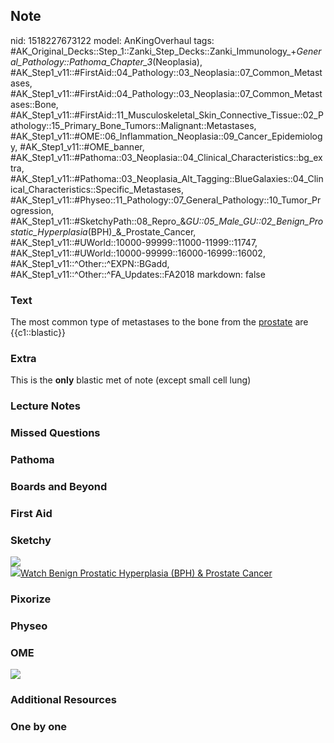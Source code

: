 ## Note
nid: 1518227673122
model: AnKingOverhaul
tags: #AK_Original_Decks::Step_1::Zanki_Step_Decks::Zanki_Immunology_+_General_Pathology::Pathoma_Chapter_3_(Neoplasia), #AK_Step1_v11::#FirstAid::04_Pathology::03_Neoplasia::07_Common_Metastases, #AK_Step1_v11::#FirstAid::04_Pathology::03_Neoplasia::07_Common_Metastases::Bone, #AK_Step1_v11::#FirstAid::11_Musculoskeletal_Skin_Connective_Tissue::02_Pathology::15_Primary_Bone_Tumors::Malignant::Metastases, #AK_Step1_v11::#OME::06_Inflammation_Neoplasia::09_Cancer_Epidemiology, #AK_Step1_v11::#OME_banner, #AK_Step1_v11::#Pathoma::03_Neoplasia::04_Clinical_Characteristics::bg_extra, #AK_Step1_v11::#Pathoma::03_Neoplasia_Alt_Tagging::BlueGalaxies::04_Clinical_Characteristics::Specific_Metastases, #AK_Step1_v11::#Physeo::11_Pathology::07_General_Pathology::10_Tumor_Progression, #AK_Step1_v11::#SketchyPath::08_Repro_&_GU::05_Male_GU::02_Benign_Prostatic_Hyperplasia_(BPH)_&_Prostate_Cancer, #AK_Step1_v11::#UWorld::10000-99999::11000-11999::11747, #AK_Step1_v11::#UWorld::10000-99999::16000-16999::16002, #AK_Step1_v11::^Other::^EXPN::BGadd, #AK_Step1_v11::^Other::^FA_Updates::FA2018
markdown: false

### Text
The most common type of metastases to the bone from the
<u>prostate</u> are {{c1::blastic}}

### Extra
This is the <b>only</b> blastic met of note (except small cell
lung)

### Lecture Notes


### Missed Questions


### Pathoma


### Boards and Beyond


### First Aid


### Sketchy
<div><img src=
"20.%20Prostate%20Cancer%20Vertebral%20Metastasis.jpg"></div><img src="Complete%20Sketch-c420eb4e8081afcde5802a2be951ef9a9f4ba9d2_1566160514431.jpg"><a href="https://dashboard.sketchy.com/study/medical/courses/medical-pathophysiology/units/medical-pathophysiology-reproductive-gu/videos/medical-pathophysiology-reproductive-and-gu-male-gu-benign-prostatic-hyperplasia-bph-and-prostate-cancer?utm_source=anki&utm_medium=partnership&utm_campaign=february_update&utm_content=medical">Watch
Benign Prostatic Hyperplasia (BPH) & Prostate Cancer</a>

### Pixorize


### Physeo


### OME
<div class="ome-widget">
  <a href="https://onlinemeded.org?ref=anki"><img src=
  "_OME_AnkiFlashcards_General_3.png"></a>
</div>

### Additional Resources


### One by one

